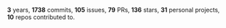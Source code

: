 **3** years, **1738** commits, **105** issues, **79** PRs, **136** stars, **31** personal projects, **10** repos contributed to.
